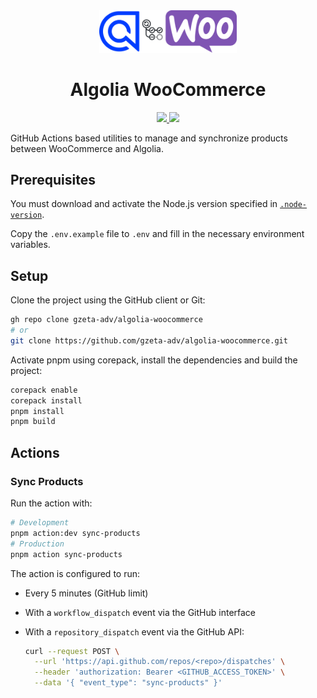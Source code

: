 <div align="center">
  <img src=".github/static/logo.png" width="220">
  <h1>Algolia WooCommerce</h1>
  <a href="https://github.com/gzeta-adv/algolia-woocommerce/actions/workflows/sync-products.yml">
    <img src="https://github.com/gzeta-adv/algolia-woocommerce/actions/workflows/sync-products.yml/badge.svg" />
  </a>
  <a href="https://github.com/gzeta-adv/algolia-woocommerce/actions/workflows/validate-commits.yml">
    <img src="https://github.com/gzeta-adv/algolia-woocommerce/actions/workflows/validate-commits.yml/badge.svg" />
  </a>
</div>

GitHub Actions based utilities to manage and synchronize products between WooCommerce and Algolia.

## Prerequisites

You must download and activate the Node.js version specified in [`.node-version`](.node-version).

Copy the `.env.example` file to `.env` and fill in the necessary environment variables.

## Setup

Clone the project using the GitHub client or Git:

```sh
gh repo clone gzeta-adv/algolia-woocommerce
# or
git clone https://github.com/gzeta-adv/algolia-woocommerce.git
```

Activate pnpm using corepack, install the dependencies and build the project:

```sh
corepack enable
corepack install
pnpm install
pnpm build
```

## Actions

### Sync Products

Run the action with:

```sh
# Development
pnpm action:dev sync-products
# Production
pnpm action sync-products
```

The action is configured to run:

- Every 5 minutes (GitHub limit)
- With a `workflow_dispatch` event via the GitHub interface
- With a `repository_dispatch` event via the GitHub API:

  ```sh
  curl --request POST \
    --url 'https://api.github.com/repos/<repo>/dispatches' \
    --header 'authorization: Bearer <GITHUB_ACCESS_TOKEN>' \
    --data '{ "event_type": "sync-products" }'
  ```
